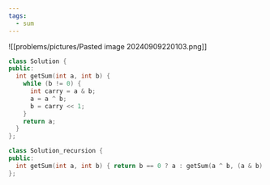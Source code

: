 ```yaml
---
tags:
  - sum
---
```

![[problems/pictures/Pasted image 20240909220103.png]]

```c++
class Solution {  
public:  
  int getSum(int a, int b) {  
    while (b != 0) {  
      int carry = a & b;  
      a = a ^ b;  
      b = carry << 1;  
    }  
    return a;  
  }  
};
```


```c++
class Solution_recursion {  
public:  
  int getSum(int a, int b) { return b == 0 ? a : getSum(a ^ b, (a & b) << 1); }  
};
```